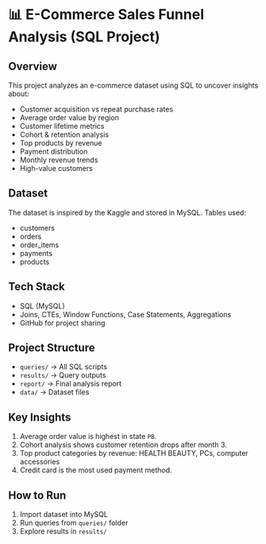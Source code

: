 # 📊 E-Commerce Sales Funnel Analysis (SQL Project)

## Overview
This project analyzes an e-commerce dataset using SQL to uncover insights about:
- Customer acquisition vs repeat purchase rates
- Average order value by region
- Customer lifetime metrics
- Cohort & retention analysis
- Top products by revenue
- Payment distribution
- Monthly revenue trends
- High-value customers

## Dataset
The dataset is inspired by the Kaggle and stored in MySQL.
Tables used:
- customers
- orders
- order_items
- payments
- products

## Tech Stack
- SQL (MySQL)
- Joins, CTEs, Window Functions, Case Statements, Aggregations
- GitHub for project sharing

## Project Structure
- `queries/` → All SQL scripts
- `results/` → Query outputs
- `report/` → Final analysis report
- `data/` → Dataset files

## Key Insights
1. Average order value is highest in state `PB`.
2. Cohort analysis shows customer retention drops after month 3.
4. Top product categories by revenue: HEALTH BEAUTY, PCs, computer accessories
5. Credit card is the most used payment method.

## How to Run
1. Import dataset into MySQL
2. Run queries from `queries/` folder
3. Explore results in `results/`


